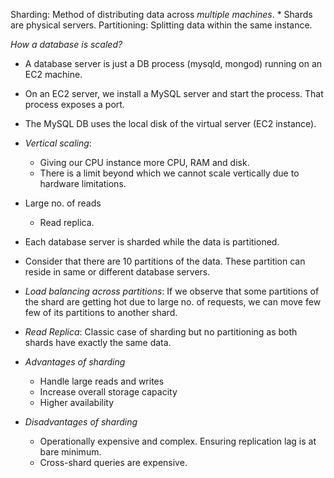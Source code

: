 Sharding: Method of distributing data across *multiple machines*.
    * Shards are physical servers.
Partitioning: Splitting data within the same instance.

*How a database is scaled?*
* A database server is just a DB process (mysqld, mongod) running on an EC2 machine.
* On an EC2 server, we install a MySQL server and start the process. That process exposes a port.
* The MySQL DB uses the local disk of the virtual server (EC2 instance).

* *Vertical scaling*: 
    * Giving our CPU instance more CPU, RAM and disk.
    * There is a limit beyond which we cannot scale vertically due to hardware limitations.

* Large no. of reads
    * Read replica.

* Each database server is sharded while the data is partitioned.
* Consider that there are 10 partitions of the data. These partition can reside in same or different database servers.
* *Load balancing across partitions*: If we observe that some partitions of the shard are getting hot due to large no. of requests, we can move few few of its partitions to another shard.

* *Read Replica*: Classic case of sharding but no partitioning as both shards have exactly the same data.

* *Advantages of sharding*
    * Handle large reads and writes
    * Increase overall storage capacity
    * Higher availability

* *Disadvantages of sharding*
    * Operationally expensive and complex. Ensuring replication lag is at bare minimum.
    * Cross-shard queries are expensive.